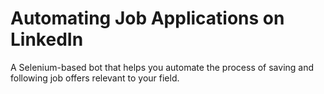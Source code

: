 # Automating Job Applications on LinkedIn
A Selenium-based bot that helps you automate the process of saving and following job offers relevant to your field.
